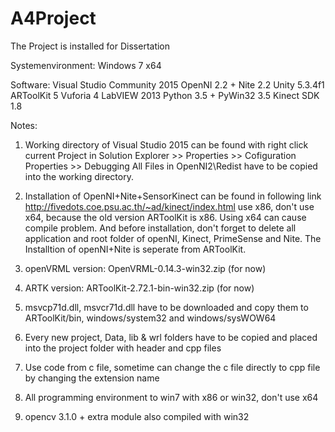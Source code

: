 # A4Project

The Project is installed for Dissertation

Systemenvironment: Windows 7 x64

Software:
Visual Studio Community 2015
OpenNI 2.2 + Nite 2.2
Unity 5.3.4f1
ARToolKit 5
Vuforia 4
LabVIEW 2013
Python 3.5 + PyWin32 3.5
Kinect SDK 1.8

Notes:

1. Working directory of Visual Studio 2015 can be found with
      right click current Project in Solution Explorer >> Properties >> Cofiguration Properties >> Debugging
    All Files in OpenNI2\Redist have to be copied into the working directory.
	
2. Installation of OpenNI+Nite+SensorKinect can be found in following link
	http://fivedots.coe.psu.ac.th/~ad/kinect/index.html
	use x86, don't use x64, because the old version ARToolKit is x86. Using x64 can cause compile problem.
	And before installation, don't forget to delete all application and root folder of openNI, Kinect, PrimeSense and Nite.
	The Installtion of openNI+Nite is seperate from ARToolKit.
3. openVRML version: OpenVRML-0.14.3-win32.zip (for now)
4. ARTK version: ARToolKit-2.72.1-bin-win32.zip (for now)
5. msvcp71d.dll, msvcr71d.dll have to be downloaded and copy them to ARToolKit/bin, windows/system32 and windows/sysWOW64
6. Every new project, Data, lib & wrl folders have to be copied and placed into the project folder with header and cpp files
7. Use code from c file, sometime can change the c file directly to cpp file by changing the extension name
8. All programming environment to win7 with x86 or win32, don't use x64
9. opencv 3.1.0 + extra module also compiled with win32
